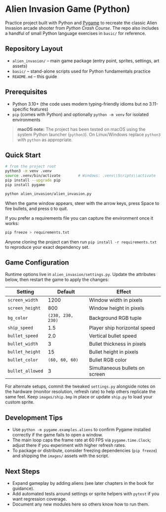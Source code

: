 # Alien Invasion Game (Python)

Practice project built with Python and [Pygame](https://www.pygame.org/) to recreate the classic Alien Invasion arcade shooter from *Python Crash Course*. The repo also includes a handful of small Python language exercises in `basic/` for reference.

## Repository Layout

- `alien_invasion/` – main game package (entry point, sprites, settings, art assets)
- `basic/` – stand-alone scripts used for Python fundamentals practice
- `README.md` – this guide

## Prerequisites

- Python 3.10+ (the code uses modern typing-friendly idioms but no 3.11-specific features)
- `pip` (comes with Python) and optionally `python -m venv` for isolated environments

> **macOS note:** The project has been tested on macOS using the system Python launcher (`python3`). On Linux/Windows replace `python3` with `python` as appropriate.

## Quick Start

```bash
# from the project root
python3 -m venv .venv
source .venv/bin/activate        # Windows: .venv\\Scripts\\activate
pip install --upgrade pip
pip install pygame

python alien_invasion/alien_invasion.py
```

When the game window appears, steer with the arrow keys, press Space to fire bullets, and press `Q` to quit.

If you prefer a requirements file you can capture the environment once it works:

```bash
pip freeze > requirements.txt
```

Anyone cloning the project can then run `pip install -r requirements.txt` to reproduce your exact dependency set.

## Game Configuration

Runtime options live in `alien_invasion/settings.py`. Update the attributes below, then restart the game to apply the changes:

| Setting | Default | Effect |
|---------|---------|--------|
| `screen_width` | 1200 | Window width in pixels |
| `screen_height` | 800 | Window height in pixels |
| `bg_color` | `(230, 230, 230)` | Background RGB tuple |
| `ship_speed` | 1.5 | Player ship horizontal speed |
| `bullet_speed` | 2.0 | Vertical bullet speed |
| `bullet_width` | 3 | Bullet thickness in pixels |
| `bullet_height` | 15 | Bullet height in pixels |
| `bullet_color` | `(60, 60, 60)` | Bullet RGB color |
| `bullet_allowed` | 3 | Simultaneous bullets on screen |

For alternate setups, commit the tweaked `settings.py` alongside notes on the hardware (monitor resolution, refresh rate) to help others replicate the same feel. Keep `images/ship.bmp` in place or update `ship.py` to load your custom sprite.

## Development Tips

- Use `python -m pygame.examples.aliens` to confirm Pygame installed correctly if the game fails to open a window.
- The main loop caps the frame rate at 60 FPS via `pygame.time.Clock`; adjust there if you experiment with higher refresh rates.
- To package or distribute, consider freezing dependencies (`pip freeze`) and shipping the `images/` assets with the script.

## Next Steps

- Expand gameplay by adding aliens (see later chapters in the book for guidance).
- Add automated tests around settings or sprite helpers with `pytest` if you want regression coverage.
- Document any new modules here so others know how to run them.
